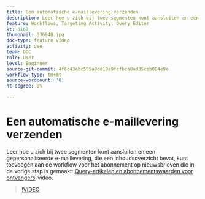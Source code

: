 ```yaml
---
title: Een automatische e-maillevering verzenden
description: Leer hoe u zich bij twee segmenten kunt aansluiten en een gepersonaliseerde e-maillevering, die een inhoudsoverzicht bevat, kunt toevoegen aan de workflow voor abonnementen op nieuwsbrieven.
feature: Workflows, Targeting Activity, Query Editor
kt: 8167
thumbnail: 336940.jpg
doc-type: feature video
activity: use
team: DOC
role: User
level: Beginner
source-git-commit: 4f6c43abc595a9dd19a9fcfbca0ad35ceb084e9e
workflow-type: tm+mt
source-wordcount: '0'
ht-degree: 0%

---
```



# Een automatische e-maillevering verzenden

Leer hoe u zich bij twee segmenten kunt aansluiten en een gepersonaliseerde e-maillevering, die een inhoudsoverzicht bevat, kunt toevoegen aan de workflow voor het abonnement op nieuwsbrieven die in de vorige stap is gemaakt: [Query-artikelen en abonnementswaarden voor ontvangers](/help/tutorial-using-soap-apis/query-articles-and-recipient-subscription-values.md)-video.

>[!VIDEO](https://video.tv.adobe.com/v/336904?quality=12)
